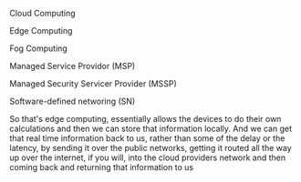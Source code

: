 
Cloud Computing

Edge Computing

Fog Computing

Managed Service Providor (MSP)

Managed Security Servicer Provider (MSSP)

Software-defined networing (SN)


So that's edge computing, essentially allows the devices to do their own calculations and then we can store that information locally. And we can get that real time information back to us, rather than some of the delay or the latency, by sending it over the public networks, getting it routed all the way up over the internet, if you will, into the cloud providers network and then coming back and returning that information to us